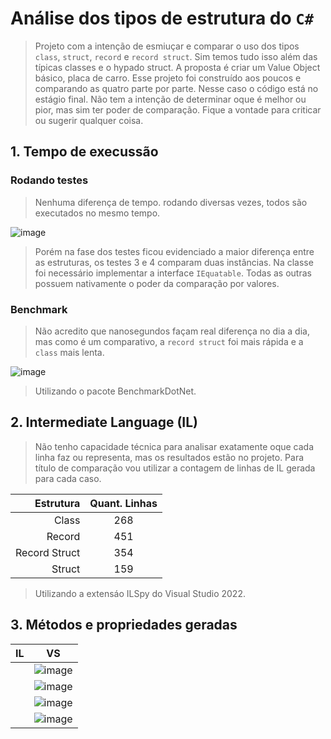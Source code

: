 # Análise dos tipos de estrutura do `C#`

> Projeto com a intenção de esmiuçar e comparar o uso dos tipos `class`, `struct`, `record` e `record struct`. Sim temos tudo isso além das típicas classes e o hypado struct.
> A proposta é criar um Value Object básico, placa de carro. Esse projeto foi construído aos poucos e comparando as quatro parte por parte. Nesse caso o código está no estágio final.
> Não tem a intenção de determinar oque é melhor ou pior, mas sim ter poder de comparação.
> Fique a vontade para criticar ou sugerir qualquer coisa.

## 1. Tempo de execussão

### Rodando testes

> Nenhuma diferença de tempo. rodando diversas vezes, todos são executados no mesmo tempo.

![image](https://github.com/user-attachments/assets/cd59cb81-df75-412c-86ec-57905a08dded)

> Porém na fase dos testes ficou evidenciado a maior diferença entre as estruturas, os testes 3 e 4 comparam duas instâncias. Na classe foi necessário implementar a interface `IEquatable`.
> Todas as outras possuem nativamente o poder da comparação por valores.

### Benchmark

> Não acredito que nanosegundos façam real diferença no dia a dia, mas como é um comparativo, a `record struct` foi mais rápida e a `class` mais lenta.

![image](https://github.com/user-attachments/assets/e290e9bf-0c03-445b-9813-65b9adaa9755)

> Utilizando o pacote BenchmarkDotNet.

## 2. Intermediate Language (IL)

> Não tenho capacidade técnica para analisar exatamente oque cada linha faz ou representa, mas os resultados estão no projeto. Para título de comparação vou utilizar a contagem de linhas de IL gerada para cada caso.

|Estrutura|Quant. Linhas|
|-:|:-:|
|Class|268|
|Record|451|
|Record Struct|354|
|Struct|159|

> Utilizando a extensáo ILSpy do Visual Studio 2022.

## 3. Métodos e propriedades geradas

|IL|VS|
|-|-|
||![image](https://github.com/user-attachments/assets/0950713c-f10d-409a-b918-db44607a6510)|
||![image](https://github.com/user-attachments/assets/7d2e4bed-34df-48a6-87b5-3ce9f55df506)|
||![image](https://github.com/user-attachments/assets/39a5b48f-9096-4b20-8bb5-c91dbc5479b5)|
||![image](https://github.com/user-attachments/assets/2e328af5-df60-44df-982e-39eeef94def4)|
